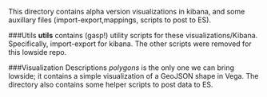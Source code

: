 This directory contains alpha version visualizations in kibana, and some auxillary files (import-export,mappings, scripts to post to ES). 


###Utils 
**utils** contains (gasp!) utility scripts for these visualizations/Kibana. Specifically, import-export for kibana. The other scripts were removed for this lowside repo.

###Visualization Descriptions
*polygons* is the only one we can bring lowside; it contains a simple visualization of a GeoJSON shape in Vega. The directory also contains some helper scripts to post data to ES.
